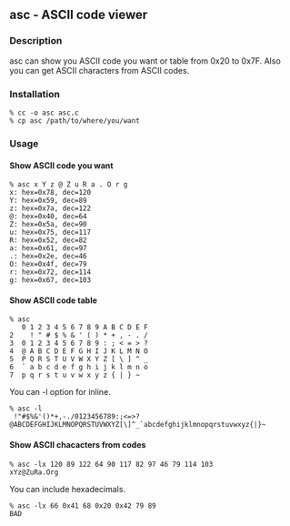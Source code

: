 ## asc - ASCII code viewer
### Description
asc can show you ASCII code you want or table from 0x20 to 0x7F.
Also you can get ASCII characters from ASCII codes.

### Installation
```
% cc -o asc asc.c
% cp asc /path/to/where/you/want
```

### Usage
#### Show ASCII code you want
```shell
% asc x Y z @ Z u R a . O r g
x: hex=0x78, dec=120
Y: hex=0x59, dec=89
z: hex=0x7a, dec=122
@: hex=0x40, dec=64
Z: hex=0x5a, dec=90
u: hex=0x75, dec=117
R: hex=0x52, dec=82
a: hex=0x61, dec=97
.: hex=0x2e, dec=46
O: hex=0x4f, dec=79
r: hex=0x72, dec=114
g: hex=0x67, dec=103
```

#### Show ASCII code table
```shell
% asc
   0 1 2 3 4 5 6 7 8 9 A B C D E F
2    ! " # $ % & ' ( ) * + , - . /
3  0 1 2 3 4 5 6 7 8 9 : ; < = > ?
4  @ A B C D E F G H I J K L M N O
5  P Q R S T U V W X Y Z [ \ ] ^ _
6  ` a b c d e f g h i j k l m n o
7  p q r s t u v w x y z { | } ~
```

You can -l option for inline.

```shell
% asc -l
 !"#$%&'()*+,-./0123456789:;<=>?@ABCDEFGHIJKLMNOPQRSTUVWXYZ[\]^_`abcdefghijklmnopqrstuvwxyz{|}~
```

#### Show ASCII chacacters from codes
```shell
% asc -lx 120 89 122 64 90 117 82 97 46 79 114 103
xYz@ZuRa.Org
```

You can include hexadecimals.

```shell
% asc -lx 66 0x41 68 0x20 0x42 79 89
BAD
```
